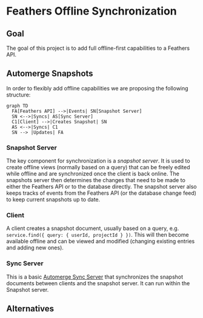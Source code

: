 # Feathers Offline Synchronization

## Goal

The goal of this project is to add full offline-first capabilities to a Feathers API.

## Automerge Snapshots

In order to flexibly add offline capabilities we are proposing the following structure:

```mermaid
graph TD
  FA[Feathers API] -->|Events| SN[Snapshot Server]
  SN <-->|Syncs| AS[Sync Server]
  C1[Client] -->|Creates Snapshot| SN
  AS <-->|Syncs| C1
  SN --> |Updates| FA
```

### Snapshot Server

The key component for synchronization is a _snapshot server_. It is used to create offline views (normally based on a query) that can be freely edited while offline and are synchronized once the client is back online. The snapshots server then determines the changes that need to be made to either the Feathers API or to the database directly. The snapshot server also keeps tracks of events from the Feathers API (or the database change feed) to keep current snapshots up to date.

### Client

A client creates a snapshot document, usually based on a query, e.g. `service.find({ query: { userId, projectId } })`. This will then become available offline and can be viewed and modified (changing existing entries and adding new ones).

### Sync Server

This is a basic [Automerge Sync Server](https://automerge.org/) that synchronizes the snapshot documents between clients and the snapshot server. It can run within the Snapshot server.

## Alternatives

